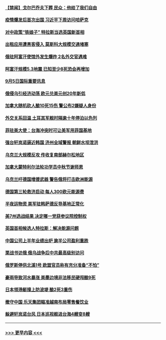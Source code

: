 #### [【禁闻】戈尔巴乔夫下葬 民众：他给了我们自由](../pages/prog202/a103519103.md?t=09060201) 
#### [疫情爆发后首次出国 习近平下周访问哈萨克](../pages/prog202/a103519086.md?t=09060201) 
#### [对中政策“铁娘子” 特拉斯当选英国新首相](../pages/prog202/a103519030.md?t=09060201) 
#### [出租应用遭黑客侵入 莫斯科大规模交通堵塞](../pages/prog202/a103518961.md?t=09060201) 
#### [俄驻阿富汗使馆外发生爆炸 2名外交官遇难](../pages/prog202/a103518954.md?t=09060201) 
#### [阿富汗规模5.3地震 已知至少8死恐会再增加](../pages/prog202/a103518926.md?t=09060201) 
#### [9月5日国际重要讯息](../pages/prog202/a103518905.md?t=09060201) 
#### [俄侵乌引经济动荡 欧元兑美元创20年新低](../pages/prog202/a103518849.md?t=09060201) 
#### [加拿大随机砍人酿10死15伤 警公布2嫌疑人身份](../pages/prog202/a103518839.md?t=09060201) 
#### [外交关系回温 土耳其军舰时隔逾十年停泊以色列](../pages/prog202/a103518759.md?t=09060201) 
#### [菲驻美大使：台海冲突时可让美军用菲国基地](../pages/prog202/a103518751.md?t=09060201) 
#### [强台轩岚诺逼近韩国 济州全域警报 朝鲜水坝泄洪](../pages/prog202/a103518724.md?t=09060201) 
#### [乌克兰大规模反攻 传收复南部赫尔松地区](../pages/prog202/a103518708.md?t=09060201) 
#### [加拿大蒙特利尔法轮功学员中秋节谢师恩](../pages/prog202/a103518635.md?t=09060201) 
#### [乌克兰吁德国增援武器 警告俄将打击欧洲能源](../pages/prog202/a103518528.md?t=09060201) 
#### [德国第三轮救济启动 每人300欧元能源费](../pages/prog202/a103518544.md?t=09060201) 
#### [半夜运物资 美军驻韩萨德反导基地正常化](../pages/prog202/a103518540.md?t=09060201) 
#### [美7州选战结果 决定哪一党获参议院控制权](../pages/prog202/a103518474.md?t=09060201) 
#### [英国首相候选人特拉斯：解决能源问题](../pages/prog202/a103518385.md?t=09060201) 
#### [中国公司上半年业绩出炉 逾半公司盈利重跌](../pages/prog202/a103518359.md?t=09060201) 
#### [栗战书访俄 俄乌战争后中共最高级别访问](../pages/prog202/a103518356.md?t=09060201) 
#### [俄罗斯停供北溪1号 欧盟官员称有充分准备“不怕”](../pages/prog202/a103518325.md?t=09060201) 
#### [豪雨导致河水暴涨 美墨边境非法移民硬闯酿9死](../pages/prog202/a103518313.md?t=09060201) 
#### [日本领港艇撞上防波堤 酿2死3重伤](../pages/prog202/a103518308.md?t=09060201) 
#### [撤守中国 乐天集团瞄准越南布局零售餐饮业](../pages/prog202/a103518275.md?t=09060201) 
#### [躲避轩岚诺台风 日本巡视舰进台海4艘变8艘](../pages/prog202/a103518225.md?t=09060201) 

----
#### [ >>> 更早内容 <<< ](../indexes/prog202-earlier.md)
